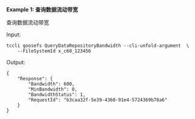 **Example 1: 查询数据流动带宽**

查询数据流动带宽

Input: 

```
tccli goosefs QueryDataRepositoryBandwidth --cli-unfold-argument  \
    --FileSystemId x_c60_123456
```

Output: 
```
{
    "Response": {
        "Bandwidth": 600,
        "MinBandwidth": 0,
        "BandwidthStatus": 1,
        "RequestId": "b3caa32f-5e39-4360-91e4-5724369b78a6"
    }
}
```

